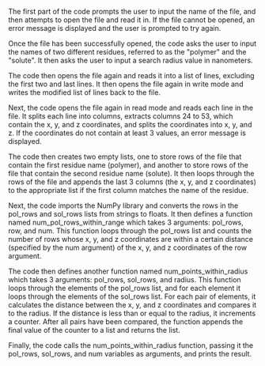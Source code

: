 The first part of the code prompts the user to input the name of the file, and then attempts to open the file and read it in. If the file cannot be opened, an error message is displayed and the user is prompted to try again.

Once the file has been successfully opened, the code asks the user to input the names of two different residues, referred to as the "polymer" and the "solute". It then asks the user to input a search radius value in nanometers.

The code then opens the file again and reads it into a list of lines, excluding the first two and last lines. It then opens the file again in write mode and writes the modified list of lines back to the file.

Next, the code opens the file again in read mode and reads each line in the file. It splits each line into columns, extracts columns 24 to 53, which contain the x, y, and z coordinates, and splits the coordinates into x, y, and z. If the coordinates do not contain at least 3 values, an error message is displayed.

The code then creates two empty lists, one to store rows of the file that contain the first residue name (polymer), and another to store rows of the file that contain the second residue name (solute). It then loops through the rows of the file and appends the last 3 columns (the x, y, and z coordinates) to the appropriate list if the first column matches the name of the residue.

Next, the code imports the NumPy library and converts the rows in the pol_rows and sol_rows lists from strings to floats. It then defines a function named num_pol_rows_within_range which takes 3 arguments: pol_rows, row, and num. This function loops through the pol_rows list and counts the number of rows whose x, y, and z coordinates are within a certain distance (specified by the num argument) of the x, y, and z coordinates of the row argument.

The code then defines another function named num_points_within_radius which takes 3 arguments: pol_rows, sol_rows, and radius. This function loops through the elements of the pol_rows list, and for each element it loops through the elements of the sol_rows list. For each pair of elements, it calculates the distance between the x, y, and z coordinates and compares it to the radius. If the distance is less than or equal to the radius, it increments a counter. After all pairs have been compared, the function appends the final value of the counter to a list and returns the list.

Finally, the code calls the num_points_within_radius function, passing it the pol_rows, sol_rows, and num variables as arguments, and prints the result.
